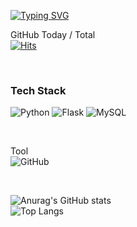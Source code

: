 
<a href="https://git.io/typing-svg"><img src="https://readme-typing-svg.demolab.com?font=Fira+Code&pause=1000&color=D260F7&width=435&lines=I+Am+Python+Backend+Developer" alt="Typing SVG" /></a>



GitHub Today / Total  
[![Hits](https://hits.seeyoufarm.com/api/count/incr/badge.svg?url=https%3A%2F%2Fgithub.com%2FUmdoong&count_bg=%23000000&title_bg=%23000000&icon=github.svg&icon_color=%23FFFFFF&title=GitHub&edge_flat=false)](https://github.com/Umdoong)

<br> 

### Tech Stack  
![Python](https://img.shields.io/badge/python-3670A0?style=for-the-badge&logo=python&logoColor=ffdd54)
![Flask](https://img.shields.io/badge/Flask-000000?style=for-the-badge&logo=flask&logoColor=white)
![MySQL](https://img.shields.io/badge/mysql-%2300f.svg?style=for-the-badge&logo=mysql&logoColor=white)


<br>

Tool  
![GitHub](https://img.shields.io/badge/github-%23121011.svg?style=for-the-badge&logo=github&logoColor=white)

<br>

![Anurag's GitHub stats](https://github-readme-stats.vercel.app/api?username=Umdoong&show_icons=true&theme=dracula)  
![Top Langs](https://github-readme-stats.vercel.app/api/top-langs/?username=Umdoong&hide_progress=true)

